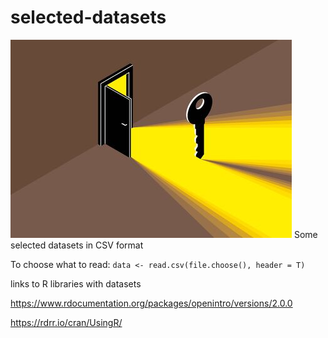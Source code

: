 # selected-datasets
<img src = "opendoor.jpg" alt = "open door image" />
Some selected datasets in CSV format

To choose what to read:
`data <- read.csv(file.choose(), header = T)`

links to R libraries with datasets

<https://www.rdocumentation.org/packages/openintro/versions/2.0.0>
 
<https://rdrr.io/cran/UsingR/>
